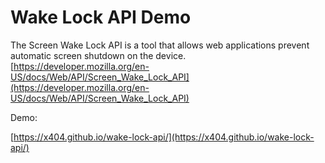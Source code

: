 # Wake Lock API Demo

The Screen Wake Lock API is a tool that allows web applications prevent automatic screen shutdown on the device.
[https://developer.mozilla.org/en-US/docs/Web/API/Screen_Wake_Lock_API](https://developer.mozilla.org/en-US/docs/Web/API/Screen_Wake_Lock_API)

Demo:

[https://x404.github.io/wake-lock-api/](https://x404.github.io/wake-lock-api/)
